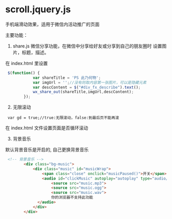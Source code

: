 scroll.jquery.js
================

手机端滑动效果，适用于微信内活动推广的页面

主要功能：

1. share.js
微信分享功能，在微信中分享给好友或分享到自己的朋友圈时 设置图片，标题，描述。

在 index.html 里设置

```javascript
 $(function() {
            var shareTitle = 'PS 此乃何物';
            var imgUrl = '';//没有则取内容第一张图片，可以是隐藏元素
            var descContent = $("#div_fx_describe").text();
            wx_share_out(shareTitle,imgUrl,descContent);
        });
```
2. 无限滚动
```
 var gd = true;//true:无限滚动，false:到最后页不能再滚
```
在 index.html 文件设置页面是否循环滚动

3. 背景音乐

默认背景音乐是开启的, 自己更换背景音乐

```html
 <!-- 背景音乐 -->
        <div class="bg-music">
            <div class="music" id="musicWrap">
                <span class="close" onclick="musicPaused()">开关</span>
                <audio id="clickMusic" autoplay="autoplay" type="audio/mpeg">
                    <source src="music.mp3">
                    <source src="music.ogg">
                    <source src="music.wav">
                    你的浏览器不支持此功能
              </audio>
            </div>
        </div>
```
